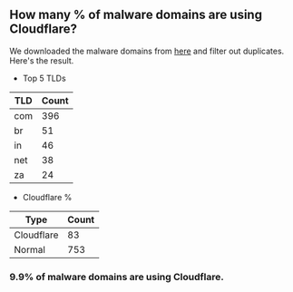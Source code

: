 ## How many % of malware domains are using Cloudflare?


We downloaded the malware domains from [here](https://urlhaus.abuse.ch) and filter out duplicates.
Here's the result.


[//]: # (start replacement)


- Top 5 TLDs

| TLD | Count |
| --- | --- |
| com | 396 |
| br | 51 |
| in | 46 |
| net | 38 |
| za | 24 |


- Cloudflare %

| Type | Count |
| --- | --- |
| Cloudflare | 83 |
| Normal | 753 |


### 9.9% of malware domains are using Cloudflare.